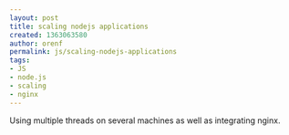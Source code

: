 ```yaml
---
layout: post
title: scaling nodejs applications
created: 1363063580
author: orenf
permalink: js/scaling-nodejs-applications
tags:
- JS
- node.js
- scaling
- nginx
---
```

Using multiple threads on several machines as well as integrating nginx.
